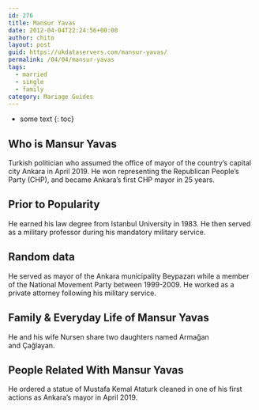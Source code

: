 ```yaml
---
id: 276
title: Mansur Yavas
date: 2012-04-04T22:24:56+00:00
author: chito
layout: post
guid: https://ukdataservers.com/mansur-yavas/
permalink: /04/04/mansur-yavas  
tags:
  - married
  - single
  - family
category: Mariage Guides
---
```


* some text
{: toc}


## Who is  Mansur Yavas
                  
                  
                  
Turkish politician who assumed the office of mayor of the country&#8217;s capital city Ankara in April 2019. He won representing the Republican People&#8217;s Party (CHP), and became Ankara&#8217;s first CHP mayor in 25 years. 
                  
                
                
                
## Prior to Popularity 
                  
                  
                  
He earned his law degree from Istanbul University in 1983. He then served as a military professor during his mandatory military service. 
                  
                
                
                
## Random data 
                  
                  
                  
He served as mayor of the Ankara municipality Beypazarı while a member of the National Movement Party between 1999-2009. He worked as a private attorney following his military service. 
                  
                
                
                
## Family & Everyday Life of Mansur Yavas
                  
                  
                  
He and his wife Nursen share two daughters named Armağan and Çağlayan.
                  
                
                
                
## People Related With  Mansur Yavas
                  
                  
                  
He ordered a statue of Mustafa Kemal Ataturk cleaned in one of his first actions as Ankara&#8217;s mayor in April 2019. 
                  
                
              
            
          
          
          
    
    
  
